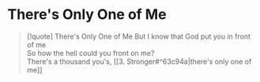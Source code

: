 # There's Only One of Me

> [!quote] There's Only One of Me
But I know that God put you in front of me  
So how the hell could you front on me?  
There's a thousand you's, [[3. Stronger#^63c94a|there's only one of me]]
